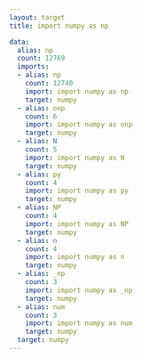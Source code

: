 ```yaml
---
layout: target
title: import numpy as np

data:
  alias: np
  count: 12769
  imports:
  - alias: np
    count: 12740
    import: import numpy as np
    target: numpy
  - alias: onp
    count: 6
    import: import numpy as onp
    target: numpy
  - alias: N
    count: 5
    import: import numpy as N
    target: numpy
  - alias: py
    count: 4
    import: import numpy as py
    target: numpy
  - alias: NP
    count: 4
    import: import numpy as NP
    target: numpy
  - alias: n
    count: 4
    import: import numpy as n
    target: numpy
  - alias: _np
    count: 3
    import: import numpy as _np
    target: numpy
  - alias: num
    count: 3
    import: import numpy as num
    target: numpy
  target: numpy
---
```

